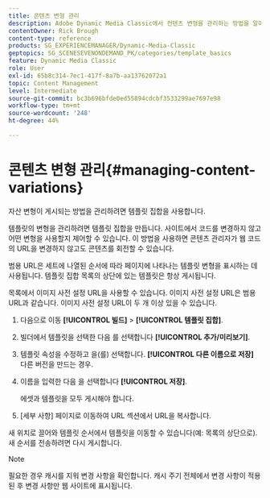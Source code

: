 ```yaml
---
title: 콘텐츠 변형 관리
description: Adobe Dynamic Media Classic에서 컨텐츠 변형을 관리하는 방법을 알아봅니다.
contentOwner: Rick Brough
content-type: reference
products: SG_EXPERIENCEMANAGER/Dynamic-Media-Classic
geptopics: SG_SCENESEVENONDEMAND_PK/categories/template_basics
feature: Dynamic Media Classic
role: User
exl-id: 65b8c314-7ec1-417f-8a7b-aa13762072a1
topic: Content Management
level: Intermediate
source-git-commit: bc3b696bfde0ed55894cdcbf3533299ae7697e98
workflow-type: tm+mt
source-wordcount: '248'
ht-degree: 44%

---
```


# 콘텐츠 변형 관리{#managing-content-variations}

자산 변형이 게시되는 방법을 관리하려면 템플릿 집합을 사용합니다.

템플릿의 변형을 관리하려면 템플릿 집합을 만듭니다. 사이트에서 코드를 변경하지 않고 어떤 변형을 사용할지 제어할 수 있습니다. 이 방법을 사용하면 콘텐츠 관리자가 웹 코드의 URL을 변경하지 않고도 콘텐츠를 회전할 수 있습니다.

범용 URL은 세트에 나열된 순서에 따라 페이지에 나타나는 템플릿 변형을 표시하는 데 사용됩니다. 템플릿 집합 목록의 상단에 있는 템플릿은 항상 게시됩니다.

목록에서 이미지 사전 설정 URL을 사용할 수 있습니다. 이미지 사전 설정 URL은 범용 URL과 같습니다. 이미지 사전 설정 URL이 두 개 이상 있을 수 있습니다.

1. 다음으로 이동 **[!UICONTROL 빌드]** > **[!UICONTROL 템플릿 집합]**.
1. 빌더에서 템플릿을 선택한 다음 를 선택합니다 **[!UICONTROL 추가/미리보기]**.
1. 템플릿 속성을 수정하고 을(를) 선택합니다. **[!UICONTROL 다른 이름으로 저장]** 다른 버전을 만드는 경우.
1. 이름을 입력한 다음 을 선택합니다 **[!UICONTROL 저장]**.

   에셋과 템플릿을 모두 게시해야 합니다.

1. [세부 사항] 페이지로 이동하여 URL 섹션에서 URL을 복사합니다.

새 위치로 끌어와 템플릿 순서에서 템플릿을 이동할 수 있습니다(예: 목록의 상단으로). 새 순서를 전송하려면 다시 게시합니다.

>[!NOTE]
>
>필요한 경우 캐시를 지워 변경 사항을 확인합니다. 캐시 주기 전체에서 변경 사항이 적용된 후 변경 사항만 웹 사이트에 표시됩니다.
